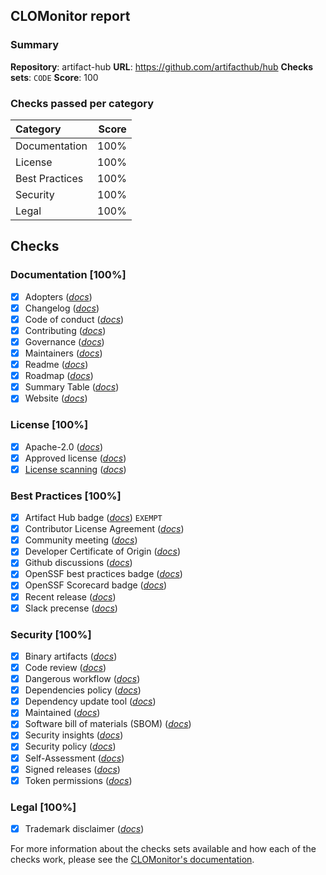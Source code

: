 ## CLOMonitor report

### Summary

**Repository**: artifact-hub
**URL**: https://github.com/artifacthub/hub
**Checks sets**:  `CODE`
**Score**: 100

### Checks passed per category

| Category       |                                           Score |
| :------------- | ----------------------------------------------: |
| Documentation  |  100% |
| License        |        100% |
| Best Practices | 100% |
| Security       |       100% |
| Legal          |          100% |

## Checks

### Documentation [100%]

  - [x] Adopters ([_docs_](https://clomonitor.io/docs/topics/checks/#adopters))
  - [x] Changelog ([_docs_](https://clomonitor.io/docs/topics/checks/#changelog))
  - [x] Code of conduct ([_docs_](https://clomonitor.io/docs/topics/checks/#code-of-conduct))
  - [x] Contributing ([_docs_](https://clomonitor.io/docs/topics/checks/#contributing))
  - [x] Governance ([_docs_](https://clomonitor.io/docs/topics/checks/#governance))
  - [x] Maintainers ([_docs_](https://clomonitor.io/docs/topics/checks/#maintainers))
  - [x] Readme ([_docs_](https://clomonitor.io/docs/topics/checks/#readme))
  - [x] Roadmap ([_docs_](https://clomonitor.io/docs/topics/checks/#roadmap))
  - [x] Summary Table ([_docs_](https://clomonitor.io/docs/topics/checks/#summary-table))
  - [x] Website ([_docs_](https://clomonitor.io/docs/topics/checks/#website))
  
### License [100%]

  - [x] Apache-2.0 ([_docs_](https://clomonitor.io/docs/topics/checks/#spdx-id))
  - [x] Approved license ([_docs_](https://clomonitor.io/docs/topics/checks/#approved-license))
  - [x] [License scanning](https://license-scanning.url) ([_docs_](https://clomonitor.io/docs/topics/checks/#license-scanning))
  
### Best Practices [100%]

  - [x] Artifact Hub badge ([_docs_](https://clomonitor.io/docs/topics/checks/#artifact-hub-badge)) `EXEMPT`
  - [x] Contributor License Agreement ([_docs_](https://clomonitor.io/docs/topics/checks/#contributor-license-agreement))
  - [x] Community meeting ([_docs_](https://clomonitor.io/docs/topics/checks/#community-meeting))
  - [x] Developer Certificate of Origin ([_docs_](https://clomonitor.io/docs/topics/checks/#developer-certificate-of-origin))
  - [x] Github discussions ([_docs_](https://clomonitor.io/docs/topics/checks/#github-discussions))
  - [x] OpenSSF best practices badge ([_docs_](https://clomonitor.io/docs/topics/checks/#openssf-badge))
  - [x] OpenSSF Scorecard badge ([_docs_](https://clomonitor.io/docs/topics/checks/#openssf-scorecard-badge))
  - [x] Recent release ([_docs_](https://clomonitor.io/docs/topics/checks/#recent-release))
  - [x] Slack precense ([_docs_](https://clomonitor.io/docs/topics/checks/#slack-presence))
  
### Security [100%]

  - [x] Binary artifacts ([_docs_](https://clomonitor.io/docs/topics/checks/#binary-artifacts-from-openssf-scorecard))
  - [x] Code review ([_docs_](https://clomonitor.io/docs/topics/checks/#code-review-from-openssf-scorecard))
  - [x] Dangerous workflow ([_docs_](https://clomonitor.io/docs/topics/checks/#dangerous-workflow-from-openssf-scorecard))
  - [x] Dependencies policy ([_docs_](https://clomonitor.io/docs/topics/checks/#dependencies-policy))
  - [x] Dependency update tool ([_docs_](https://clomonitor.io/docs/topics/checks/#dependency-update-tool-from-openssf-scorecard))
  - [x] Maintained ([_docs_](https://clomonitor.io/docs/topics/checks/#maintained-from-openssf-scorecard))
  - [x] Software bill of materials (SBOM) ([_docs_](https://clomonitor.io/docs/topics/checks/#software-bill-of-materials-sbom))
  - [x] Security insights ([_docs_](https://clomonitor.io/docs/topics/checks/#security-insights))
  - [x] Security policy ([_docs_](https://clomonitor.io/docs/topics/checks/#security-policy))
  - [x] Self-Assessment ([_docs_](https://clomonitor.io/docs/topics/checks/#self-assessment))
  - [x] Signed releases ([_docs_](https://clomonitor.io/docs/topics/checks/#signed-releases-from-openssf-scorecard))
  - [x] Token permissions ([_docs_](https://clomonitor.io/docs/topics/checks/#token-permissions-from-openssf-scorecard))
  
### Legal [100%]

  - [x] Trademark disclaimer ([_docs_](https://clomonitor.io/docs/topics/checks/#trademark-disclaimer))
  
For more information about the checks sets available and how each of the checks work, please see the [CLOMonitor's documentation](https://clomonitor.io/docs/topics/checks/).




